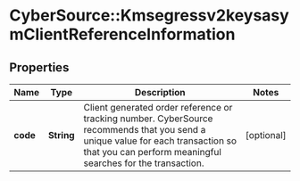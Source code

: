 # CyberSource::Kmsegressv2keysasymClientReferenceInformation

## Properties
Name | Type | Description | Notes
------------ | ------------- | ------------- | -------------
**code** | **String** | Client generated order reference or tracking number. CyberSource recommends that you send a unique value for each transaction so that you can perform meaningful searches for the transaction.  | [optional] 


